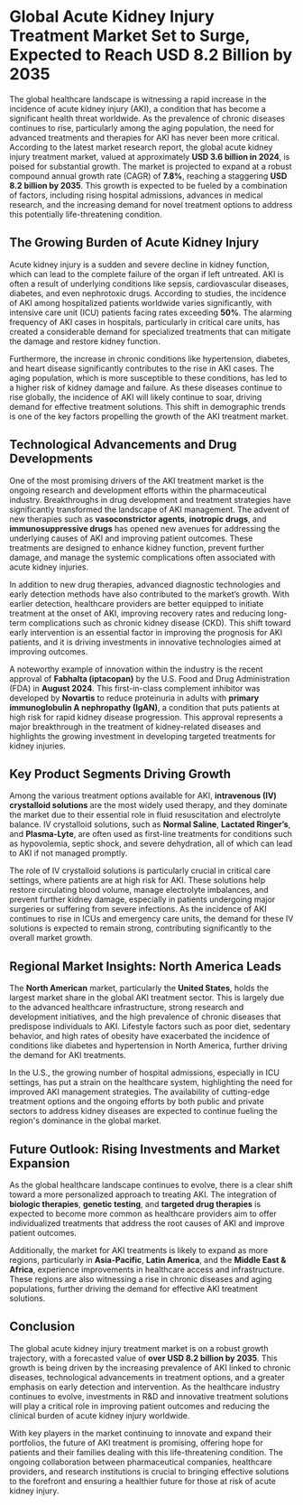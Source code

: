 # Global Acute Kidney Injury Treatment Market Set to Surge, Expected to Reach USD 8.2 Billion by 2035

The global healthcare landscape is witnessing a rapid increase in the incidence of acute kidney injury (AKI), a condition that has become a significant health threat worldwide. As the prevalence of chronic diseases continues to rise, particularly among the aging population, the need for advanced treatments and therapies for AKI has never been more critical. According to the latest market research report, the global acute kidney injury treatment market, valued at approximately **USD 3.6 billion in 2024**, is poised for substantial growth. The market is projected to expand at a robust compound annual growth rate (CAGR) of **7.8%**, reaching a staggering **USD 8.2 billion by 2035**. This growth is expected to be fueled by a combination of factors, including rising hospital admissions, advances in medical research, and the increasing demand for novel treatment options to address this potentially life-threatening condition.

## The Growing Burden of Acute Kidney Injury

Acute kidney injury is a sudden and severe decline in kidney function, which can lead to the complete failure of the organ if left untreated. AKI is often a result of underlying conditions like sepsis, cardiovascular diseases, diabetes, and even nephrotoxic drugs. According to studies, the incidence of AKI among hospitalized patients worldwide varies significantly, with intensive care unit (ICU) patients facing rates exceeding **50%**. The alarming frequency of AKI cases in hospitals, particularly in critical care units, has created a considerable demand for specialized treatments that can mitigate the damage and restore kidney function.

Furthermore, the increase in chronic conditions like hypertension, diabetes, and heart disease significantly contributes to the rise in AKI cases. The aging population, which is more susceptible to these conditions, has led to a higher risk of kidney damage and failure. As these diseases continue to rise globally, the incidence of AKI will likely continue to soar, driving demand for effective treatment solutions. This shift in demographic trends is one of the key factors propelling the growth of the AKI treatment market.

## Technological Advancements and Drug Developments

One of the most promising drivers of the AKI treatment market is the ongoing research and development efforts within the pharmaceutical industry. Breakthroughs in drug development and treatment strategies have significantly transformed the landscape of AKI management. The advent of new therapies such as **vasoconstrictor agents**, **inotropic drugs**, and **immunosuppressive drugs** has opened new avenues for addressing the underlying causes of AKI and improving patient outcomes. These treatments are designed to enhance kidney function, prevent further damage, and manage the systemic complications often associated with acute kidney injuries.

In addition to new drug therapies, advanced diagnostic technologies and early detection methods have also contributed to the market’s growth. With earlier detection, healthcare providers are better equipped to initiate treatment at the onset of AKI, improving recovery rates and reducing long-term complications such as chronic kidney disease (CKD). This shift toward early intervention is an essential factor in improving the prognosis for AKI patients, and it is driving investments in innovative technologies aimed at improving outcomes.

A noteworthy example of innovation within the industry is the recent approval of **Fabhalta (iptacopan)** by the U.S. Food and Drug Administration (FDA) in **August 2024**. This first-in-class complement inhibitor was developed by **Novartis** to reduce proteinuria in adults with **primary immunoglobulin A nephropathy (IgAN)**, a condition that puts patients at high risk for rapid kidney disease progression. This approval represents a major breakthrough in the treatment of kidney-related diseases and highlights the growing investment in developing targeted treatments for kidney injuries.

## Key Product Segments Driving Growth

Among the various treatment options available for AKI, **intravenous (IV) crystalloid solutions** are the most widely used therapy, and they dominate the market due to their essential role in fluid resuscitation and electrolyte balance. IV crystalloid solutions, such as **Normal Saline**, **Lactated Ringer’s**, and **Plasma-Lyte**, are often used as first-line treatments for conditions such as hypovolemia, septic shock, and severe dehydration, all of which can lead to AKI if not managed promptly.

The role of IV crystalloid solutions is particularly crucial in critical care settings, where patients are at high risk for AKI. These solutions help restore circulating blood volume, manage electrolyte imbalances, and prevent further kidney damage, especially in patients undergoing major surgeries or suffering from severe infections. As the incidence of AKI continues to rise in ICUs and emergency care units, the demand for these IV solutions is expected to remain strong, contributing significantly to the overall market growth.

## Regional Market Insights: North America Leads

The **North American** market, particularly the **United States**, holds the largest market share in the global AKI treatment sector. This is largely due to the advanced healthcare infrastructure, strong research and development initiatives, and the high prevalence of chronic diseases that predispose individuals to AKI. Lifestyle factors such as poor diet, sedentary behavior, and high rates of obesity have exacerbated the incidence of conditions like diabetes and hypertension in North America, further driving the demand for AKI treatments.

In the U.S., the growing number of hospital admissions, especially in ICU settings, has put a strain on the healthcare system, highlighting the need for improved AKI management strategies. The availability of cutting-edge treatment options and the ongoing efforts by both public and private sectors to address kidney diseases are expected to continue fueling the region's dominance in the global market.

## Future Outlook: Rising Investments and Market Expansion

As the global healthcare landscape continues to evolve, there is a clear shift toward a more personalized approach to treating AKI. The integration of **biologic therapies**, **genetic testing**, and **targeted drug therapies** is expected to become more common as healthcare providers aim to offer individualized treatments that address the root causes of AKI and improve patient outcomes.

Additionally, the market for AKI treatments is likely to expand as more regions, particularly in **Asia-Pacific**, **Latin America**, and the **Middle East & Africa**, experience improvements in healthcare access and infrastructure. These regions are also witnessing a rise in chronic diseases and aging populations, further driving the demand for effective AKI treatment solutions.

## Conclusion

The global acute kidney injury treatment market is on a robust growth trajectory, with a forecasted value of **over USD 8.2 billion by 2035**. This growth is being driven by the increasing prevalence of AKI linked to chronic diseases, technological advancements in treatment options, and a greater emphasis on early detection and intervention. As the healthcare industry continues to evolve, investments in R&D and innovative treatment solutions will play a critical role in improving patient outcomes and reducing the clinical burden of acute kidney injury worldwide.

With key players in the market continuing to innovate and expand their portfolios, the future of AKI treatment is promising, offering hope for patients and their families dealing with this life-threatening condition. The ongoing collaboration between pharmaceutical companies, healthcare providers, and research institutions is crucial to bringing effective solutions to the forefront and ensuring a healthier future for those at risk of acute kidney injury.
